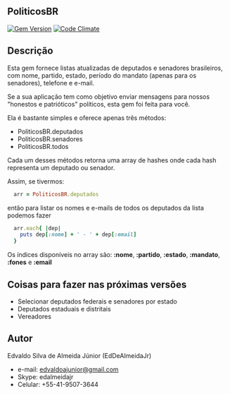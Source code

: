 ## PoliticosBR

[![Gem Version](https://badge.fury.io/rb/politicosbr.svg)](https://badge.fury.io/rb/politicosbr)
[![Code Climate](https://codeclimate.com/github/EdDeAlmeidaJr/politicosbr/badges/gpa.svg)](https://codeclimate.com/github/EdDeAlmeidaJr/politicosbr)

## Descrição

Esta gem fornece listas atualizadas de deputados e senadores brasileiros, com nome, partido, estado, período do mandato (apenas para os senadores), telefone e e-mail.

Se a sua aplicação tem como objetivo enviar mensagens para nossos "honestos e patrióticos" políticos, esta gem foi feita para você.

Ela é bastante simples e oferece apenas três métodos:

  * PoliticosBR.deputados
  * PoliticosBR.senadores
  * PoliticosBR.todos

Cada um desses métodos retorna uma array de hashes onde cada hash representa um deputado ou senador.

Assim, se tivermos:

```ruby
  arr = PoliticosBR.deputados
```

então para listar os nomes e e-mails de todos os deputados da lista podemos fazer

```ruby
  arr.each{ |dep|
    puts dep[:nome] + ' - ' + dep[:email]
  }
```

Os índices disponíveis no array são: **:nome**, **:partido**, **:estado**, **:mandato**, **:fones** e **:email**

## Coisas para fazer nas próximas versões

  * Selecionar deputados federais e senadores por estado
  * Deputados estaduais e distritais
  * Vereadores

## Autor

Edvaldo Silva de Almeida Júnior (EdDeAlmeidaJr)

  * e-mail:       edvaldoajunior@gmail.com
  * Skype:        edalmeidajr 
  * Celular:      +55-41-9507-3644
